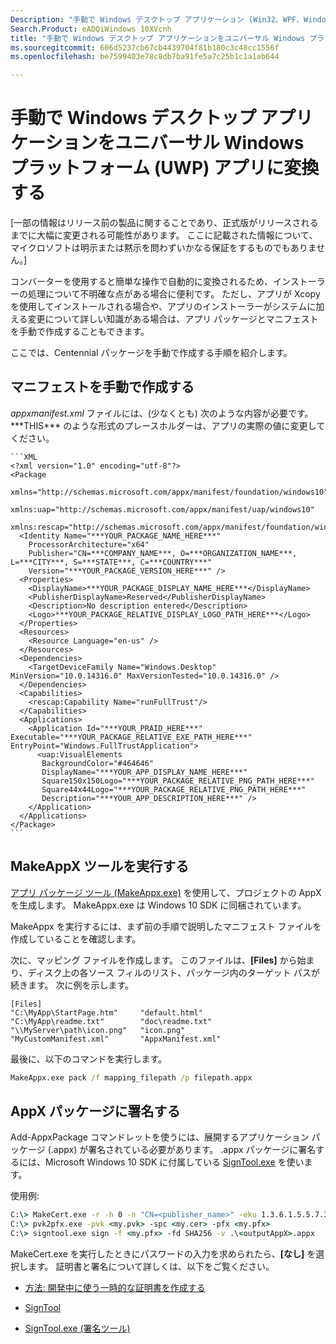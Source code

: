 ```yaml
---
Description: "手動で Windows デスクトップ アプリケーション (Win32、WPF、Windows フォームなど) をユニバーサル Windows プラットフォーム (UWP) アプリに変換する方法を示します。"
Search.Product: eADQiWindows 10XVcnh
title: "手動で Windows デスクトップ アプリケーションをユニバーサル Windows プラットフォーム (UWP) アプリに変換する"
ms.sourcegitcommit: 606d5237cb67cb4439704f81b180c3c48cc1556f
ms.openlocfilehash: be7599403e78c8db7ba91fe5a7c25b1c1a1ab644

---
```


# 手動で Windows デスクトップ アプリケーションをユニバーサル Windows プラットフォーム (UWP) アプリに変換する

\[一部の情報はリリース前の製品に関することであり、正式版がリリースされるまでに大幅に変更される可能性があります。 ここに記載された情報について、マイクロソフトは明示または黙示を問わずいかなる保証をするものでもありません。\]

コンバーターを使用すると簡単な操作で自動的に変換されるため、インストーラーの処理について不明確な点がある場合に便利です。 ただし、アプリが Xcopy を使用してインストールされる場合や、アプリのインストーラーがシステムに加える変更について詳しい知識がある場合は、アプリ パッケージとマニフェストを手動で作成することもできます。

ここでは、Centennial パッケージを手動で作成する手順を紹介します。

## マニフェストを手動で作成する

_appxmanifest.xml_ ファイルには、(少なくとも) 次のような内容が必要です。 \*\*\*THIS\*\*\* のような形式のプレースホルダーは、アプリの実際の値に変更してください。

    ```XML
    <?xml version="1.0" encoding="utf-8"?>
    <Package
       xmlns="http://schemas.microsoft.com/appx/manifest/foundation/windows10"
       xmlns:uap="http://schemas.microsoft.com/appx/manifest/uap/windows10"
       xmlns:rescap="http://schemas.microsoft.com/appx/manifest/foundation/windows10/restrictedcapabilities">
      <Identity Name="***YOUR_PACKAGE_NAME_HERE***"
        ProcessorArchitecture="x64"
        Publisher="CN=***COMPANY_NAME***, O=***ORGANIZATION_NAME***, L=***CITY***, S=***STATE***, C=***COUNTRY***"
        Version="***YOUR_PACKAGE_VERSION_HERE***" />
      <Properties>
        <DisplayName>***YOUR_PACKAGE_DISPLAY_NAME_HERE***</DisplayName>
        <PublisherDisplayName>Reserved</PublisherDisplayName>
        <Description>No description entered</Description>
        <Logo>***YOUR_PACKAGE_RELATIVE_DISPLAY_LOGO_PATH_HERE***</Logo>
      </Properties>
      <Resources>
        <Resource Language="en-us" />
      </Resources>
      <Dependencies>
        <TargetDeviceFamily Name="Windows.Desktop" MinVersion="10.0.14316.0" MaxVersionTested="10.0.14316.0" />
      </Dependencies>
      <Capabilities>
        <rescap:Capability Name="runFullTrust"/>
      </Capabilities>
      <Applications>
        <Application Id="***YOUR_PRAID_HERE***" Executable="***YOUR_PACKAGE_RELATIVE_EXE_PATH_HERE***" EntryPoint="Windows.FullTrustApplication">
          <uap:VisualElements
           BackgroundColor="#464646"
           DisplayName="***YOUR_APP_DISPLAY_NAME_HERE***"
           Square150x150Logo="***YOUR_PACKAGE_RELATIVE_PNG_PATH_HERE***"
           Square44x44Logo="***YOUR_PACKAGE_RELATIVE_PNG_PATH_HERE***"
           Description="***YOUR_APP_DESCRIPTION_HERE***" />
        </Application>
      </Applications>
    </Package>
    ```

## MakeAppX ツールを実行する

[アプリ パッケージ ツール (MakeAppx.exe)](https://msdn.microsoft.com/library/windows/desktop/hh446767(v=vs.85).aspx) を使用して、プロジェクトの AppX を生成します。 MakeAppx.exe は Windows 10 SDK に同梱されています。 

MakeAppx を実行するには、まず前の手順で説明したマニフェスト ファイルを作成していることを確認します。 

次に、マッピング ファイルを作成します。 このファイルは、**[Files]** から始まり、ディスク上の各ソース フィルのリスト、パッケージ内のターゲット パスが続きます。 次に例を示します。 

```
[Files]
"C:\MyApp\StartPage.htm"     "default.html"
"C:\MyApp\readme.txt"        "doc\readme.txt"
"\\MyServer\path\icon.png"   "icon.png"
"MyCustomManifest.xml"       "AppxManifest.xml"
```

最後に、以下のコマンドを実行します。 

```cmd
MakeAppx.exe pack /f mapping_filepath /p filepath.appx
```

## AppX パッケージに署名する

Add-AppxPackage コマンドレットを使うには、展開するアプリケーション パッケージ (.appx) が署名されている必要があります。 .appx パッケージに署名するには、Microsoft Windows 10 SDK に付属している [SignTool.exe](https://msdn.microsoft.com/library/windows/desktop/aa387764(v=vs.85).aspx) を使います。

使用例: 

```cmd
C:\> MakeCert.exe -r -h 0 -n "CN=<publisher_name>" -eku 1.3.6.1.5.5.7.3.3 -pe -sv <my.pvk> <my.cer>
C:\> pvk2pfx.exe -pvk <my.pvk> -spc <my.cer> -pfx <my.pfx>
C:\> signtool.exe sign -f <my.pfx> -fd SHA256 -v .\<outputAppX>.appx
```

MakeCert.exe を実行したときにパスワードの入力を求められたら、**[なし]** を選択します。 証明書と署名について詳しくは、以下をご覧ください。 

- [方法: 開発中に使う一時的な証明書を作成する](https://msdn.microsoft.com/library/ms733813.aspx)

- [SignTool](https://msdn.microsoft.com/library/windows/desktop/aa387764.aspx)

- [SignTool.exe (署名ツール)](https://msdn.microsoft.com/library/8s9b9yaz.aspx)




<!--HONumber=Jun16_HO5-->


